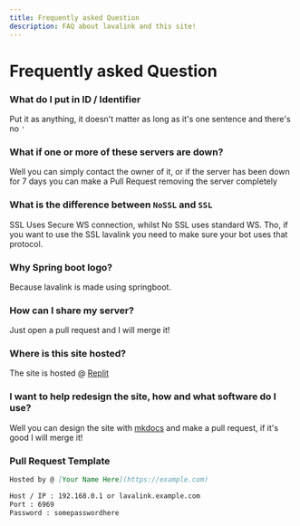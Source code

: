 ```yaml
---
title: Frequently asked Question
description: FAQ about lavalink and this site!
---
```


# Frequently asked Question


### What do I put in ID / Identifier

Put it as anything, it doesn't matter as long as it's one sentence and there's no `'`

### What if one or more of these servers are down?

Well you can simply contact the owner of it, or if the server has been down for 7 days you can make a Pull Request removing the server completely

### What is the difference between `NoSSL` and `SSL`
SSL Uses Secure WS connection, whilst No SSL uses standard WS.
Tho, if you want to use the SSL lavalink you need to make sure your bot uses that protocol.

### Why Spring boot logo?

Because lavalink is made using springboot.

### How can I share my server?

Just open a pull request and I will merge it!

### Where is this site hosted?

The site is hosted @ [Replit](https://replit.com)


### I want to help redesign the site, how and what software do I use?

Well you can design the site with [mkdocs](https://squidfunk.github.io/mkdocs-material/) and make a pull request, if it's good I will merge it!




### Pull Request Template
```md
Hosted by @ [Your Name Here](https://example.com)

Host / IP : 192.168.0.1 or lavalink.example.com
Port : 6969
Password : somepasswordhere
```
